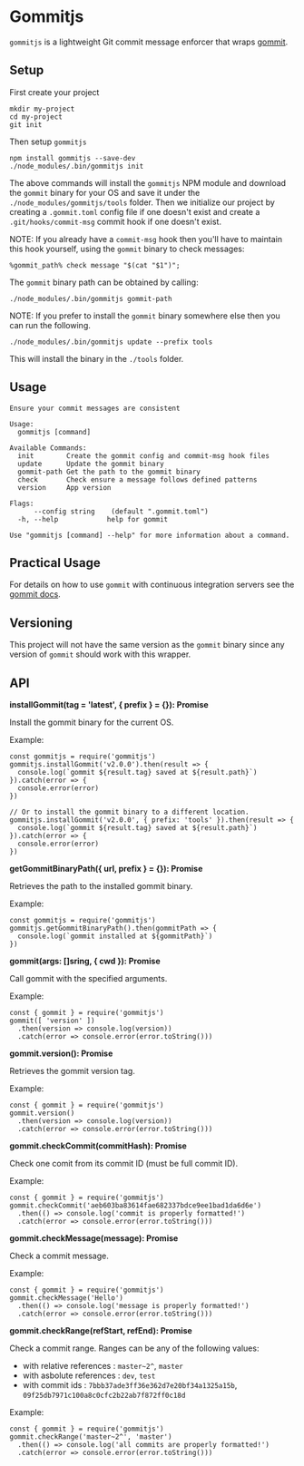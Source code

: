 # Gommitjs

`gommitjs` is a lightweight Git commit message enforcer that wraps [gommit](https://github.com/antham/gommit).

## Setup

First create your project

    mkdir my-project
    cd my-project
    git init

Then setup `gommitjs`

    npm install gommitjs --save-dev
    ./node_modules/.bin/gommitjs init

The above commands will install the `gommitjs` NPM module and download the
`gommit` binary for your OS and save it under the
`./node_modules/gommitjs/tools` folder. Then we initialize our project by
creating a `.gommit.toml` config file if one doesn't exist and create a
`.git/hooks/commit-msg` commit hook if one doesn't exist.

NOTE: If you already have a `commit-msg` hook then you'll have to maintain this
hook yourself, using the `gommit` binary to check messages:

    %gommit_path% check message "$(cat "$1")";

The `gommit` binary path can be obtained by calling:

    ./node_modules/.bin/gommitjs gommit-path

NOTE: If you prefer to install the `gommit` binary somewhere else then you can
run the following.

    ./node_modules/.bin/gommitjs update --prefix tools

This will install the binary in the `./tools` folder.

## Usage

    Ensure your commit messages are consistent

    Usage:
      gommitjs [command]

    Available Commands:
      init        Create the gommit config and commit-msg hook files
      update      Update the gommit binary
      gommit-path Get the path to the gommit binary
      check       Check ensure a message follows defined patterns
      version     App version

    Flags:
          --config string    (default ".gommit.toml")
      -h, --help            help for gommit

    Use "gommitjs [command] --help" for more information about a command.

## Practical Usage

For details on how to use `gommit` with continuous integration servers see
the [gommit docs](https://github.com/antham/gommit#practical-usage).

## Versioning

This project will not have the same version as the `gommit` binary since any
version of `gommit` should work with this wrapper.

## API

**installGommit(tag = 'latest', { prefix } = {}): Promise**

Install the gommit binary for the current OS.

Example:

    const gommitjs = require('gommitjs')
    gommitjs.installGommit('v2.0.0').then(result => {
      console.log(`gommit ${result.tag} saved at ${result.path}`)
    }).catch(error => {
      console.error(error)
    })

    // Or to install the gommit binary to a different location.
    gommitjs.installGommit('v2.0.0', { prefix: 'tools' }).then(result => {
      console.log(`gommit ${result.tag} saved at ${result.path}`)
    }).catch(error => {
      console.error(error)
    })

**getGommitBinaryPath({ url, prefix } = {}): Promise**

Retrieves the path to the installed gommit binary.

Example:

    const gommitjs = require('gommitjs')
    gommitjs.getGommitBinaryPath().then(gommitPath => {
      console.log(`gommit installed at ${gommitPath}`)
    })

**gommit(args: []sring, { cwd }): Promise**

Call gommit with the specified arguments.

Example:

    const { gommit } = require('gommitjs')
    gommit([ 'version' ])
      .then(version => console.log(version))
      .catch(error => console.error(error.toString()))

**gommit.version(): Promise**

Retrieves the gommit version tag.

Example:

    const { gommit } = require('gommitjs')
    gommit.version()
      .then(version => console.log(version))
      .catch(error => console.error(error.toString()))

**gommit.checkCommit(commitHash): Promise**

Check one comit from its commit ID (must be full commit ID).

Example:

    const { gommit } = require('gommitjs')
    gommit.checkCommit('aeb603ba83614fae682337bdce9ee1bad1da6d6e')
      .then(() => console.log('commit is properly formatted!')
      .catch(error => console.error(error.toString()))

**gommit.checkMessage(message): Promise**

Check a commit message.

Example:

    const { gommit } = require('gommitjs')
    gommit.checkMessage('Hello')
      .then(() => console.log('message is properly formatted!')
      .catch(error => console.error(error.toString()))

**gommit.checkRange(refStart, refEnd): Promise**

Check a commit range. Ranges can be any of the following values:

- with relative references : `master~2^`, `master`
- with asbolute references : `dev`, `test`
- with commit ids : `7bbb37ade3ff36e362d7e20bf34a1325a15b`, `09f25db7971c100a8c0cfc2b22ab7f872ff0c18d`

Example:

    const { gommit } = require('gommitjs')
    gommit.checkRange('master~2^', 'master')
      .then(() => console.log('all commits are properly formatted!')
      .catch(error => console.error(error.toString()))
